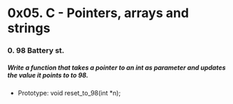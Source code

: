 # 0x05. C - Pointers, arrays and strings

### 0. 98 Battery st.
##### Write a function that takes a pointer to an int as parameter and updates the value it points to to 98.
- Prototype: void reset_to_98(int *n);
